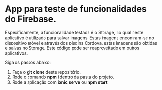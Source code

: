 # App para teste de funcionalidades do Firebase.
Especificamente, a funcionalidade testada é o Storage, no qual neste aplicativo é utilizado para salvar imagens. Estas imagens encontram-se 
no dispositivo móvel e através dos plugins Cordova, estas imagens são obtidas e salvas no Storage. Este código pode ser reaproveitado em outros aplicativos.

Siga os passos abaixo:
1. Faça o **git clone** deste repositório.
2. Rode o comando **npm i** dentro da pasta do projeto.
3. Rode a aplicação com **ionic serve** ou **npm start**
